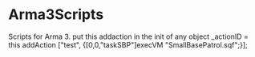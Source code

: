 # Arma3Scripts
Scripts for Arma 3.
put this addaction in the init of any object
_actionID = this addAction ["test", {[0,0,"taskSBP"]execVM "SmallBasePatrol.sqf";}];

